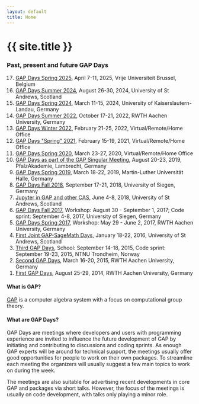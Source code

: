 ```yaml
---
layout: default
title: Home
---
```


# {{ site.title }}

### Past, present and future GAP Days

<ol reversed>
<li><a href="/gapdays2025-spring">GAP Days Spring 2025</a>, April 7-11, 2025, Vrije Universiteit Brussel, Belgium</li>
<li><a href="/gapdays2024-summer">GAP Days Summer 2024</a>, August 26-30, 2024, University of St Andrews, Scotland</li>
<li><a href="/gapdays2024-spring">GAP Days Spring 2024</a>, March 11-15, 2024, University of Kaiserslautern-Landau, Germany</li>
<li><a href="/gapdays2022-summer">GAP Days Summer 2022</a>, October 17-21, 2022, RWTH Aachen University, Germany</li>
<li><a href="/gapdays2022-winter">GAP Days Winter 2022</a>, February 21-25, 2022, Virtual/Remote/Home Office</li>
<li><a href="/gapdays2021-spring">GAP Days "Spring" 2021</a>, February 15-19, 2021, Virtual/Remote/Home Office</li>
<li><a href="/gapdays2020-spring">GAP Days Spring 2020</a>, March 23-27, 2020, Virtual/Remote/Home Office</li>
<li><a href="https://opendreamkit.org/meetings/2019-04-02-GAPSingularMeeting/">GAP Days as part of the GAP Singular Meeting</a>, August 20-23, 2019, PfalzAkademie, Lambrecht, Germany</li>
<li><a href="/gapdays2019-spring/">GAP Days Spring 2019</a>, March 18-22, 2019, Martin-Luther Universität Halle, Germany</li>
<li><a href="/gapdays2018-fall/">GAP Days Fall 2018</a>, September 17-21, 2018, University of Siegen, Germany</li>
<li><a href="/gap-jupyter-days2018/">Jupyter in GAP and other CAS</a>, June 4-8, 2018, University of St Andrews, Scotland</li>
<li><a href="/gapdays2017-fall/">GAP Days Fall 2017</a>, Workshop: August 30 - September 1, 2017; Code sprint: September 4-8, 2017, University of Siegen, Germany</li>
<li><a href="/gapdays2017-spring/">GAP Days Spring 2017</a>, Workshop: May 29 - June 2, 2017, RWTH Aachen University, Germany</li>
<li><a href="/gap-sage-days2016/">First Joint GAP-SageMath Days</a>, January 18-22, 2016, University of St Andrews, Scotland</li>
<li><a href="/gapdays2015-fall/">Third GAP Days</a>, School: September 14-18, 2015, Code sprint: September 19-23, 2015, NTNU Trondheim, Norway</li>
<li><a href="/gapdays2015-spring/">Second GAP Days</a>, March 16-20, 2015, RWTH Aachen University, Germany</li>
<li><a href="/gapdays2014/">First GAP Days</a>, August 25-29, 2014, RWTH Aachen University, Germany</li>
</ol>

#### What is GAP?

[GAP](https://www.gap-system.org/) is a computer algebra system with a focus
on computational group theory.

#### What are GAP Days?

GAP Days are meetings where developers and users with
 programming experience are invited to
influence the future development of GAP by initiating and contributing to
discussions and coding sprints. As enough GAP experts will be around for
technical support, the meetings usually offer good opportunities for
people to work on their own packages. To streamline each meeting the
organizers will usually suggest a few main topics to work on during the
week.

The meetings are also suitable for advertising recent developments in core GAP
and packages via short talks. However, the focus of the meetings is usually on
code development, with talks only playing a minor role.


